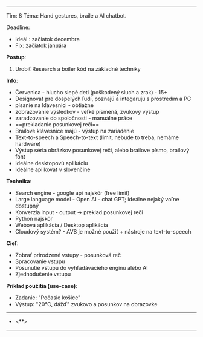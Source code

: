 ***********
Tím: 8
Téma: Hand gestures, braile a AI chatbot.

Deadline:
- Ideál : začiatok decembra
- Fix: začiatok januára

**Postup**: 
1. Urobiť Research a boiler kód na základné techniky

**Info**: 
- Červenica - hlucho slepé deti (poškodený sluch a zrak) - 15+
- Designovať pre dospelých ľudí, poznajú a integarujú s prostredím a PC
- písanie na klávesnici - obtiažne
- zobrazovanie výsledkov - veľké písmená, zvukový výstup
- zaradzovanie do spoločnosti - manuálne práce
- ==prekladanie posunkovej reči==
- Brailove klávesnice majú - výstup na zariadenie
- Text-to-speech a Speech-to-text (limit, nebude to treba, nemáme hardware)
- Výstup séria obrázkov posunkovej reči, alebo brailove písmo, brailový font
- Ideálne desktopovú aplikáciu
- Ideálne aplikovať v slovenčine

**Technika**: 
- Search engine - google api najskôr (free limit)
- Large language model - Open AI - chat GPT; ideálne nejaký voľne dostupný
- Konverzia input - output -> preklad posunkovej reči
- Python najskôr
- Webová aplikácia / Desktop aplikácia
- Cloudový systém? - AVS je možné použiť + nástroje na text-to-speech

**Cieľ**:
- Zobrať prirodzené vstupy - posunková reč
- Spracovanie vstupu
- Posunutie vstupu do vyhľadávacieho enginu alebo AI 
- Zjednodušenie vstupu

**Príklad použitia (use-case)**:
- Zadanie: "Počasie košice"
- Výstup: "20°C, dážď" zvukovo a posunkov na obrazovke




---
- <**>
---
